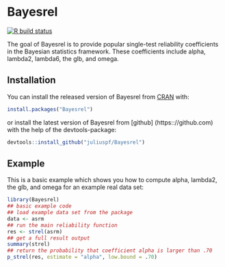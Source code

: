 
# Bayesrel

<!-- badges: start -->
[![R build status](https://github.com/juliuspf/Bayesrel/workflows/R-CMD-check/badge.svg)](https://github.com/juliuspf/Bayesrel/actions)
<!-- badges: end -->

The goal of Bayesrel is to provide popular single-test reliability coefficients in the Bayesian statistics framework.
These coefficients include alpha, lambda2, lambda6, the glb, and omega.

## Installation

You can install the released version of Bayesrel from [CRAN](https://CRAN.R-project.org) with:

``` r
install.packages("Bayesrel")
```
or install the latest version of Bayesrel from [github] (https:://github.com) with the help of the devtools-package:

```r
devtools::install_github("juliuspf/Bayesrel")
```

## Example

This is a basic example which shows you how to compute alpha, lambda2, the glb, and omega for an example real data set:

``` r
library(Bayesrel)
## basic example code
## load example data set from the package
data <- asrm
## run the main reliability function
res <- strel(asrm)
## get a full result output
summary(strel)
## return the probability that coefficient alpha is larger than .70
p_strel(res, estimate = "alpha", low.bound = .70)
```
